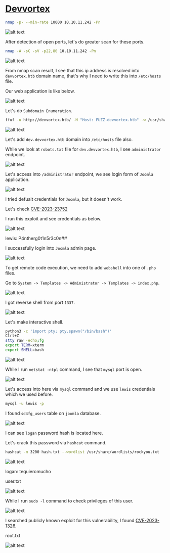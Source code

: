 # [Devvortex](https://app.hackthebox.com/machines/devvortex)

```bash
nmap -p- --min-rate 10000 10.10.11.242 -Pn
```

![alt text](img/image.png)

After detection of open ports, let's do greater scan for these ports.

```bash
nmap -A -sC -sV -p22,80 10.10.11.242 -Pn
```

![alt text](img/image-1.png)


From nmap scan result, I see that this ip address is resolved into `devvortex.htb` domain name, that's why I need to write this into `/etc/hosts` file.


Our web application is like below.

![alt text](img/image-2.png)


Let's do `Subdomain Enumeration`.
```bash
ffuf -u http://devvortex.htb/ -H "Host: FUZZ.devvortex.htb" -w /usr/share/seclists/Discovery/DNS/subdomains-top1million-110000.txt -fs 154
```

![alt text](img/image-3.png)


Let's add `dev.devvortex.htb` domain into `/etc/hosts` file also.

While we look at `robots.txt` file for `dev.devvortex.htb`, I see `administrator` endpoint.

![alt text](img/image-4.png)

Let's access into `/administrator` endpoint, we see login form of `Joomla` application.

![alt text](img/image-5.png)


I tried defualt credentials for `Joomla`, but it doesn't work.

Let's check [CVE-2023-23752](https://github.com/ThatNotEasy/CVE-2023-23752)

I run this exploit and see credentials as below.

![alt text](img/image-6.png)


lewis: P4ntherg0t1n5r3c0n##


I successfully login into `Joomla` admin page.

![alt text](img/image-7.png)


To get remote code execution, we need to add `webshell` into one of `.php` files.

Go to `System -> Templates -> Administrator -> Templates -> index.php`.

![alt text](img/image-8.png)


I got reverse shell from port `1337`.

![alt text](img/image-9.png)


Let's make interactive shell.
```bash
python3 -c 'import pty; pty.spawn("/bin/bash")'
Ctrl+Z
stty raw -echo;fg
export TERM=xterm
export SHELL=bash
```

![alt text](img/image-10.png)


While I run `netstat -ntpl` command, I see that `mysql` port is open.

![alt text](img/image-11.png)

Let's access into here via `mysql` command and we use `lewis` credentials which we used before.
```bash
mysql -u lewis -p
```

I found `sd4fg_users` table on `joomla` database.

![alt text](img/image-12.png)


I can see `logan` password hash is located here.

Let's crack this password via `hashcat` command.
```bash
hashcat -m 3200 hash.txt --wordlist /usr/share/wordlists/rockyou.txt 
```

![alt text](img/image-13.png)


logan: tequieromucho


user.txt

![alt text](img/image-14.png)


While I run `sudo -l` command to check privileges of this user.

![alt text](img/image-15.png)


I searched publicly known exploit for this vulnerability, I found [CVE-2023-1326](https://dcs3c.medium.com/cve-2023-1326-poc-c8f2a59d0e00).

root.txt

![alt text](img/image-16.png)